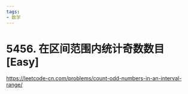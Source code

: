 ```yaml
---
tags:
- 数学
---
```


# 5456. 在区间范围内统计奇数数目 [Easy]

<https://leetcode-cn.com/problems/count-odd-numbers-in-an-interval-range/>
